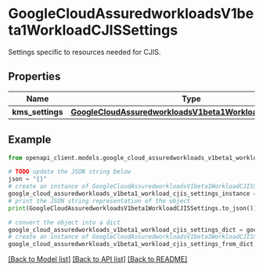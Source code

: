 # GoogleCloudAssuredworkloadsV1beta1WorkloadCJISSettings

Settings specific to resources needed for CJIS.

## Properties

Name | Type | Description | Notes
------------ | ------------- | ------------- | -------------
**kms_settings** | [**GoogleCloudAssuredworkloadsV1beta1WorkloadKMSSettings**](GoogleCloudAssuredworkloadsV1beta1WorkloadKMSSettings.md) |  | [optional] 

## Example

```python
from openapi_client.models.google_cloud_assuredworkloads_v1beta1_workload_cjis_settings import GoogleCloudAssuredworkloadsV1beta1WorkloadCJISSettings

# TODO update the JSON string below
json = "{}"
# create an instance of GoogleCloudAssuredworkloadsV1beta1WorkloadCJISSettings from a JSON string
google_cloud_assuredworkloads_v1beta1_workload_cjis_settings_instance = GoogleCloudAssuredworkloadsV1beta1WorkloadCJISSettings.from_json(json)
# print the JSON string representation of the object
print(GoogleCloudAssuredworkloadsV1beta1WorkloadCJISSettings.to_json())

# convert the object into a dict
google_cloud_assuredworkloads_v1beta1_workload_cjis_settings_dict = google_cloud_assuredworkloads_v1beta1_workload_cjis_settings_instance.to_dict()
# create an instance of GoogleCloudAssuredworkloadsV1beta1WorkloadCJISSettings from a dict
google_cloud_assuredworkloads_v1beta1_workload_cjis_settings_from_dict = GoogleCloudAssuredworkloadsV1beta1WorkloadCJISSettings.from_dict(google_cloud_assuredworkloads_v1beta1_workload_cjis_settings_dict)
```
[[Back to Model list]](../README.md#documentation-for-models) [[Back to API list]](../README.md#documentation-for-api-endpoints) [[Back to README]](../README.md)



